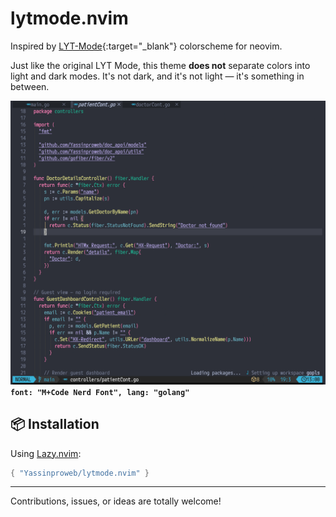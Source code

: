 # lytmode.nvim

Inspired by [LYT-Mode](https://github.com/github-main-user/lytmode.nvim){:target="_blank"} colorscheme for neovim.

Just like the original LYT Mode, this theme **does not** separate colors into light and dark modes.
It's not dark, and it's not light — it's something in between.


![Demo Screenshot](/lytmode.png)
**`font: "M+Code Nerd Font", lang: "golang"`**

## 📦 Installation

Using [Lazy.nvim](https://github.com/folke/lazy.nvim):

```lua
{ "Yassinproweb/lytmode.nvim" }
```

---
Contributions, issues, or ideas are totally welcome!
